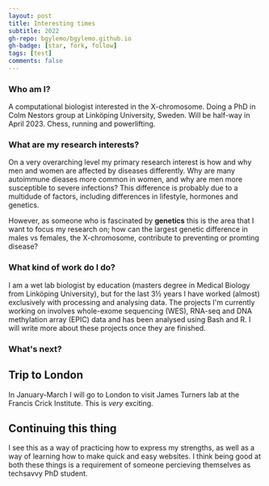 ```yaml
---
layout: post
title: Interesting times
subtitle: 2022
gh-repo: bgylemo/bgylemo.github.io
gh-badge: [star, fork, follow]
tags: [test]
comments: false
---
```


### Who am I?
A computational biologist interested in the X-chromosome. Doing a PhD in Colm Nestors group at Linköping University, Sweden. Will be half-way in April 2023. 
Chess, running and powerlifting.

### What are my research interests?
On a very overarching level my primary research interest is how and why men and women are affected by diseases differently. Why are many autoimmune dieases more common in women, and why are men more susceptible to severe infections? This difference is probably due to a multidude of factors, including differences in lifestyle, hormones and genetics. 

However, as someone who is fascinated by **genetics** this is the area that I want to focus my research on; how can the largest genetic difference in males vs females, the X-chromosome, contribute to preventing or promting disease?

### What kind of work do I do?
I am a wet lab biologist by education (masters degree in Medical Biology from Linköping University), but for the last 3½ years I have worked (almost) exclusively with processing and analysing data. The projects I'm currently working on involves whole-exome sequencing (WES), RNA-seq and DNA methylation array (EPIC) data and has been analysed using Bash and R. I will write more about these projects once they are finished.

### What's next?
## Trip to London
In January-March I will go to London to visit James Turners lab at the Francis Crick Institute. This is _very_ exciting.

## Continuing this thing
I see this as a way of practicing how to express my strengths, as well as a way of learning how to make quick and easy websites. I think being good at both these things is a requirement of someone percieving themselves as techsavvy PhD student.
